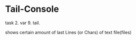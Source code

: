# Tail-Console
task 2. var 9. tail. 

shows certain amount of last Lines (or Chars) of text file(files) 
